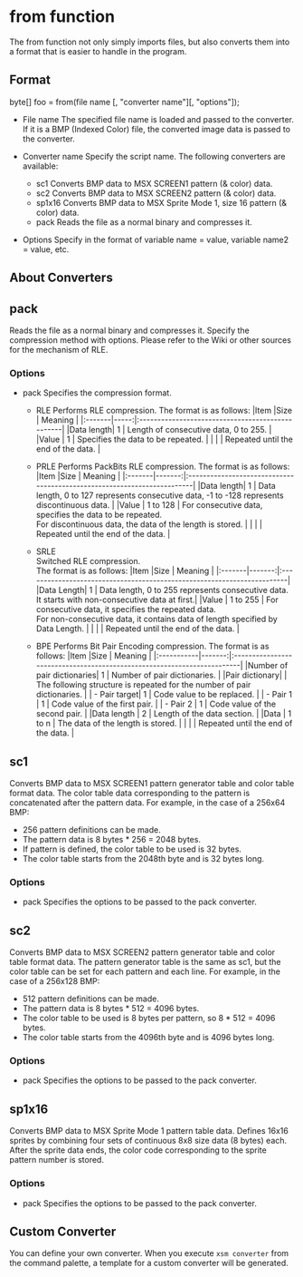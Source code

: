 # from function

The from function not only simply imports files, but also converts them into a format that is easier to handle in the program.

## Format

byte[] foo = from(file name [, "converter name"][, "options"]);

- File name
  The specified file name is loaded and passed to the converter.
  If it is a BMP (Indexed Color) file, the converted image data is passed to the converter.

- Converter name
  Specify the script name. The following converters are available:
  - sc1
    Converts BMP data to MSX SCREEN1 pattern (& color) data.
  - sc2
    Converts BMP data to MSX SCREEN2 pattern (& color) data.
  - sp1x16
    Converts BMP data to MSX Sprite Mode 1, size 16 pattern (& color) data.
  - pack
    Reads the file as a normal binary and compresses it.

- Options
  Specify in the format of variable name = value, variable name2 = value, etc.

## About Converters

## pack
Reads the file as a normal binary and compresses it.
Specify the compression method with options.
Please refer to the Wiki or other sources for the mechanism of RLE.

### Options
  - pack
    Specifies the compression format.

    - RLE
      Performs RLE compression.
      The format is as follows:
      |Item    |Size  | Meaning                                          |
      |:-------|-----:|:-------------------------------------------------|
      |Data length| 1  | Length of consecutive data, 0 to 255.           |
      |Value   | 1    | Specifies the data to be repeated.               |
      |        |      | Repeated until the end of the data.              |

    - PRLE
      Performs PackBits RLE compression.
      The format is as follows:
      |Item    |Size    | Meaning                                                                 |
      |:-------|-------:|:------------------------------------------------------------------------|
      |Data length| 1    | Data length, 0 to 127 represents consecutive data, -1 to -128 represents discontinuous data. |
      |Value   | 1 to 128 | For consecutive data, specifies the data to be repeated.<br/>For discontinuous data, the data of the length is stored. |
      |        |        | Repeated until the end of the data.                                     |

    - SRLE  
      Switched RLE compression.  
      The format is as follows:
      |Item    |Size    | Meaning                                                                 |
      |:-------|-------:|:------------------------------------------------------------------------|
      |Data Length| 1        | Data length, 0 to 255 represents consecutive data. It starts with non-consecutive data at first.|
      |Value      | 1 to 255 | For consecutive data, it specifies the repeated data.<br/>For non-consecutive data, it contains data of length specified by Data Length. |
      |        |          | Repeated until the end of the data.                                   |

    - BPE
      Performs Bit Pair Encoding compression.
      The format is as follows:
      |Item        |Size    | Meaning                                                                 |
      |:-----------|-------:|:------------------------------------------------------------------------|
      |Number of pair dictionaries| 1 | Number of pair dictionaries.                                             |
      |Pair dictionary|        | The following structure is repeated for the number of pair dictionaries. |
      | - Pair target| 1      | Code value to be replaced.                                               |
      | - Pair 1   | 1      | Code value of the first pair.                                            |
      | - Pair 2   | 1      | Code value of the second pair.                                           |
      |Data length | 2      | Length of the data section.                                              |
      |Data        | 1 to n | The data of the length is stored.                                        |
      |            |        | Repeated until the end of the data.                                      |

## sc1
Converts BMP data to MSX SCREEN1 pattern generator table and color table format data.
The color table data corresponding to the pattern is concatenated after the pattern data.
For example, in the case of a 256x64 BMP:
- 256 pattern definitions can be made.
- The pattern data is 8 bytes * 256 = 2048 bytes.
- If pattern is defined, the color table to be used is 32 bytes.
- The color table starts from the 2048th byte and is 32 bytes long.

### Options
- pack
  Specifies the options to be passed to the pack converter.

## sc2
Converts BMP data to MSX SCREEN2 pattern generator table and color table format data.
The pattern generator table is the same as sc1, but the color table can be set for each pattern and each line.
For example, in the case of a 256x128 BMP:
- 512 pattern definitions can be made.
- The pattern data is 8 bytes * 512 = 4096 bytes.
- The color table to be used is 8 bytes per pattern, so 8 * 512 = 4096 bytes.
- The color table starts from the 4096th byte and is 4096 bytes long.

### Options
- pack
  Specifies the options to be passed to the pack converter.

## sp1x16
Converts BMP data to MSX Sprite Mode 1 pattern table data.
Defines 16x16 sprites by combining four sets of continuous 8x8 size data (8 bytes) each.
After the sprite data ends, the color code corresponding to the sprite pattern number is stored.

### Options
- pack
  Specifies the options to be passed to the pack converter.

## Custom Converter
You can define your own converter.
When you execute `xsm converter` from the command palette, a template for a custom converter will be generated.